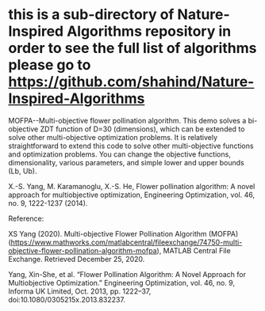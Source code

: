 # this is a sub-directory of Nature-Inspired Algorithms repository in order to see the full list of algorithms please go to https://github.com/shahind/Nature-Inspired-Algorithms

MOFPA--Multi-objective flower pollination algorithm. This demo solves a bi-objective ZDT function of D=30 (dimensions), which can be extended to solve other multi-objective optimization problems. It is relatively straightforward to extend this code to solve other multi-objective functions and optimization problems. You can change the objective functions, dimensionality, various parameters, and simple lower and upper bounds (Lb, Ub).

X.-S. Yang, M. Karamanoglu, X.-S. He, Flower pollination algorithm: A novel approach for multiobjective optimization, Engineering Optimization, vol. 46, no. 9, 1222-1237 (2014).

Reference:

XS Yang (2020). Multi-objective Flower Pollination Algorithm (MOFPA) (https://www.mathworks.com/matlabcentral/fileexchange/74750-multi-objective-flower-pollination-algorithm-mofpa), MATLAB Central File Exchange. Retrieved December 25, 2020.

Yang, Xin-She, et al. “Flower Pollination Algorithm: A Novel Approach for Multiobjective Optimization.” Engineering Optimization, vol. 46, no. 9, Informa UK Limited, Oct. 2013, pp. 1222–37, doi:10.1080/0305215x.2013.832237.